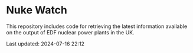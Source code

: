 # Nuke Watch

This repository includes code for retrieving the latest information available on the output of EDF nuclear power plants in the UK.

Last updated: 2024-07-16 22:12